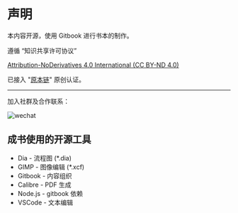 # 声明

本内容开源，使用 Gitbook 进行书本的制作。

遵循 “知识共享许可协议”

[Attribution-NoDerivatives 4.0 International (CC BY-ND 4.0)](https://creativecommons.org/licenses/by-nd/4.0/)

已接入 "[原本链](https://yuanbenlian.com/)" 原创认证。

---
<!--

技术服务支持：

- Email: support@icxhub.com

合作购洽联系：

- Email: sale@icxhub.com
- Wechat: sgsphoto
-->

加入社群及合作联系：

![wechat](./res/img/wechat_sgsphoto.jpg)

## 成书使用的开源工具

- Dia - 流程图 (*.dia)
- GIMP - 图像编辑 (*.xcf)
- Gitbook - 内容组织
- Calibre - PDF 生成
- Node.js - gitbook 依赖
- VSCode - 文本编辑
